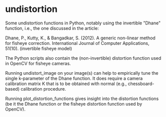 # undistortion
Some undistortion functions in Python, notably using the invertible "Dhane" function, i.e., the one discussed in the article:

Dhane, P., Kutty, K., & Bangadkar, S. (2012). A generic non-linear method for fisheye correction. International Journal of Computer Applications, 51(10). (invertible fisheye model)

The Python scripts also contain the (non-invertible) distortion function used in OpenCV for fisheye cameras.

Running undistort_image on your image(s) can help to empirically tune the single k-parameter of the Dhane function. It does require a camera calibration matrix K that is to be obtained with normal (e.g., chessboard-based) calibration procedure.

Running plot_distortion_functions gives insight into the distortion functions (be it the Dhane function or the fisheye distortion function used by OpenCV).
